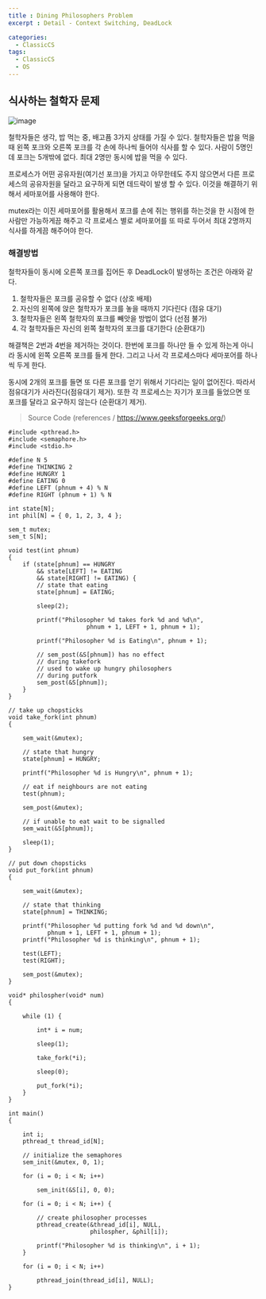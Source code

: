 ```yaml
---
title : Dining Philosophers Problem
excerpt : Detail - Context Switching, DeadLock

categories:
  - ClassicCS
tags:
  - ClassicCS
  - OS
---  
```


## 식사하는 철학자 문제

![image](https://user-images.githubusercontent.com/44635266/68369600-09ca9580-017e-11ea-8f58-7c83fe50e3a6.png)

철학자들은 생각, 밥 먹는 중, 배고픔 3가지 상태를 가질 수 있다. 철학자들은 밥을 먹을때 왼쪽 포크와 오른쪽 포크를 각 손에 하나씩 들어야 식사를 할 수 있다. 사람이 5명인데 포크는 5개밖에 없다. 최대 2명만 동시에 밥을 먹을 수 있다.

프로세스가 어떤 공유자원(여기선 포크)을 가지고 아무한테도 주지 않으면서 다른 프로세스의 공유자원을 달라고 요구하게 되면 데드락이 발생 할 수 있다. 이것을 해결하기 위해서 세마포어를 사용해야 한다.

mutex라는 이진 세마포어를 활용해서 포크를 손에 쥐는 행위를 하는것을 한 시점에 한 사람만 가능하게끔 해주고 각 프로세스 별로 세마포어를 또 따로 두어서 최대 2명까지 식사를 하게끔 해주어야 한다.

### 해결방법

철학자들이 동시에 오른쪽 포크를 집어든 후 DeadLock이 발생하는 조건은 아래와 같다.

1. 철학자들은 포크를 공유할 수 없다 (상호 배제)
2. 자신의 왼쪽에 앉은 철학자가 포크를 놓을 때까지 기다린다 (점유 대기)
3. 철학자들은 왼쪽 철학자의 포크를 빼앗을 방법이 없다 (선점 불가) 
4. 각 철학자들은 자신의 왼쪽 철학자의 포크를 대기한다 (순환대기)

해결책은 2번과 4번을 제거하는 것이다. 한번에 포크를 하나만 들 수 있게 하는게 아니라 동시에 왼쪽 오른쪽 포크를 들게 한다. 그리고 나서 각 프로세스마다 세마포어를 하나씩 두게 한다.  

동시에 2개의 포크를 들면 또 다른 포크를 얻기 위해서 기다리는 일이 없어진다. 따라서 점유대기가 사라진다(점유대기 제거). 또한 각 프로세스는 자기가 포크를 들었으면 또 포크를 달라고 요구하지 않는다 (순환대기 제거).


> Source Code (references / https://www.geeksforgeeks.org/)

```
#include <pthread.h> 
#include <semaphore.h> 
#include <stdio.h> 
  
#define N 5 
#define THINKING 2 
#define HUNGRY 1 
#define EATING 0 
#define LEFT (phnum + 4) % N 
#define RIGHT (phnum + 1) % N 
  
int state[N]; 
int phil[N] = { 0, 1, 2, 3, 4 }; 
  
sem_t mutex; 
sem_t S[N]; 
  
void test(int phnum) 
{ 
    if (state[phnum] == HUNGRY 
        && state[LEFT] != EATING 
        && state[RIGHT] != EATING) { 
        // state that eating 
        state[phnum] = EATING; 
  
        sleep(2); 
  
        printf("Philosopher %d takes fork %d and %d\n", 
                      phnum + 1, LEFT + 1, phnum + 1); 
  
        printf("Philosopher %d is Eating\n", phnum + 1); 
  
        // sem_post(&S[phnum]) has no effect 
        // during takefork 
        // used to wake up hungry philosophers 
        // during putfork 
        sem_post(&S[phnum]); 
    } 
} 
  
// take up chopsticks 
void take_fork(int phnum) 
{ 
  
    sem_wait(&mutex); 
  
    // state that hungry 
    state[phnum] = HUNGRY; 
  
    printf("Philosopher %d is Hungry\n", phnum + 1); 
  
    // eat if neighbours are not eating 
    test(phnum); 
  
    sem_post(&mutex); 
  
    // if unable to eat wait to be signalled 
    sem_wait(&S[phnum]); 
  
    sleep(1); 
} 
  
// put down chopsticks 
void put_fork(int phnum) 
{ 
  
    sem_wait(&mutex); 
  
    // state that thinking 
    state[phnum] = THINKING; 
  
    printf("Philosopher %d putting fork %d and %d down\n", 
           phnum + 1, LEFT + 1, phnum + 1); 
    printf("Philosopher %d is thinking\n", phnum + 1); 
  
    test(LEFT); 
    test(RIGHT); 
  
    sem_post(&mutex); 
} 
  
void* philospher(void* num) 
{ 
  
    while (1) { 
  
        int* i = num; 
  
        sleep(1); 
  
        take_fork(*i); 
  
        sleep(0); 
  
        put_fork(*i); 
    } 
} 
  
int main() 
{ 
  
    int i; 
    pthread_t thread_id[N]; 
  
    // initialize the semaphores 
    sem_init(&mutex, 0, 1); 
  
    for (i = 0; i < N; i++) 
  
        sem_init(&S[i], 0, 0); 
  
    for (i = 0; i < N; i++) { 
  
        // create philosopher processes 
        pthread_create(&thread_id[i], NULL, 
                       philospher, &phil[i]); 
  
        printf("Philosopher %d is thinking\n", i + 1); 
    } 
  
    for (i = 0; i < N; i++) 
  
        pthread_join(thread_id[i], NULL); 
} 
```

